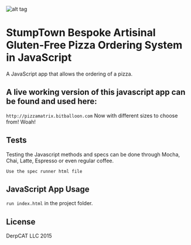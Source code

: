 
![alt tag](http://i.imgur.com/92gHA9G.jpg)


# StumpTown Bespoke Artisinal Gluten-Free Pizza Ordering System in JavaScript

A JavaScript app that allows the ordering of a pizza. 

## A live working version of this javascript app can be found and used here: 
`http://pizzamatrix.bitballoon.com`
Now with different sizes to choose from! Woah!
## Tests

Testing the Javascript methods and specs can be done through Mocha, Chai, Latte, Espresso or even regular coffee.

`Use the spec runner html file`

## JavaScript App Usage

`run index.html` in the project folder.

## License

DerpCAT LLC 2015